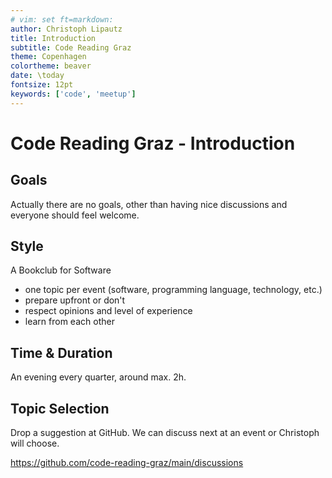 ```yaml
---
# vim: set ft=markdown:
author: Christoph Lipautz
title: Introduction
subtitle: Code Reading Graz
theme: Copenhagen
colortheme: beaver
date: \today
fontsize: 12pt
keywords: ['code', 'meetup']
---
```


# Code Reading Graz - Introduction

## Goals

Actually there are no goals, other than having nice discussions and everyone
should feel welcome.

## Style

A Bookclub for Software

- one topic per event (software, programming language, technology, etc.)
- prepare upfront or don't
- respect opinions and level of experience
- learn from each other

## Time & Duration

An evening every quarter, around max. 2h.

## Topic Selection

Drop a suggestion at GitHub. We can discuss next at an event or Christoph
will choose.

https://github.com/code-reading-graz/main/discussions

